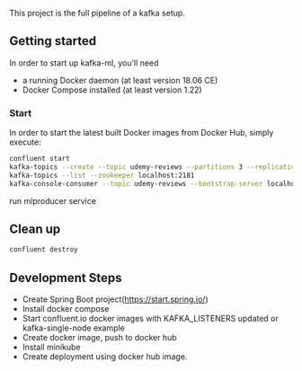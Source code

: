 This project is the full pipeline of a kafka setup.

## Getting started

In order to start up kafka-ml, you'll need
* a running Docker daemon (at least version 18.06 CE)
* Docker Compose installed (at least version 1.22)

### Start

In order to start the latest built Docker images from Docker Hub, simply execute:

```bash
confluent start
kafka-topics --create --topic udemy-reviews --partitions 3 --replication-factor 1 --zookeeper localhost:2181
kafka-topics --list --zookeeper localhost:2181
kafka-console-consumer --topic udemy-reviews --bootstrap-server localhost:9092
```
run mlproducer service

## Clean up
```bash
confluent destroy
```

## Development Steps
* Create Spring Boot project(https://start.spring.io/)
* Install docker compose
* Start confluent.io docker images with KAFKA_LISTENERS updated or kafka-single-node example
* Create docker image, push to docker hub
* Install minikube
* Create deployment using docker hub image.
